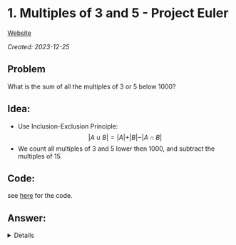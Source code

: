# 1. Multiples of 3 and 5 - Project Euler

[Website](https://projecteuler.net/problem=1)

_Created: 2023-12-25_

## Problem
What is the sum of all the multiples of 3 or 5 below 1000?

## Idea:
- Use Inclusion-Exclusion Principle:
$$\vert A \cup B \vert = \vert A \vert + \vert B \vert - \vert A \cap B \vert$$
- We count all multiples of 3 and 5 lower then 1000, and subtract the multiples of 15.

## Code:
see [here](https://github.com/slow-connect/project-euler/blob/main/1.%20multiples%20of%203%20or%205/main.py) for the code.

## Answer:
<details>
233168
</details>
